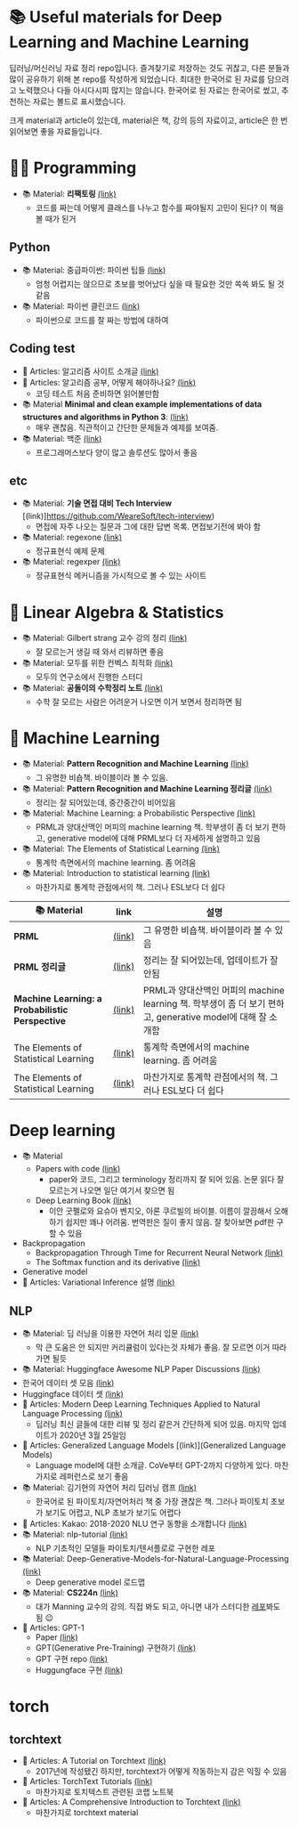 # 📚 Useful materials for Deep Learning and Machine Learning

딥러닝/머신러닝 자료 정리 repo입니다. 즐겨찾기로 저장하는 것도 귀찮고, 다른 분들과 많이 공유하기 위해 본 repo를 작성하게 되었습니다. 최대한 한국어로 된 자료를 담으려고 노력했으나 다들 아시다시피 많지는 않습니다. 한국어로 된 자료는 한국어로 썼고, 추천하는 자료는 볼드로 표시했습니다.

크게 material과 article이 있는데, material은 책, 강의 등의 자료이고, article은 한 번 읽어보면 좋을 자료들입니다.

# 👨‍💻 Programming
- 📚 Material: **리팩토링** [(link)](http://www.yes24.com/Product/Goods/267290)
    - 코드를 짜는데 어떻게 클래스를 나누고 함수를 짜야될지 고민이 된다? 이 책을 볼 때가 된거

## Python
- 📚 Material: 중급파이썬: 파이썬 팁들 [(link)](https://ddanggle.gitbooks.io/interpy-kr/content/)
    - 엄청 어렵지는 않으므로 초보를 벗어났다 싶을 때 필요한 것만 쏙쏙 봐도 될 것 같음
- 📚 Material: 파이썬 클린코드 [(link)](http://www.yes24.com/Product/Goods/69064790)
    - 파이썬으로 코드를 잘 짜는 방법에 대하여

## Coding test

- 📑 Articles: 알고리즘 사이트 소개글 [(link)](https://ledgku.tistory.com/40)
- 📑 Articles: 알고리즘 공부, 어떻게 해야하나요? [(link)](https://baactree.tistory.com/52)
    - 코딩 테스트 처음 준비하면 읽어볼만함
- 📚 Material **Minimal and clean example implementations of data structures and algorithms in Python 3**: [(link)](https://github.com/keon/algorithms)
    - 매우 괜찮음. 직관적이고 간단한 문제들과 예제를 보여줌.
- 📚 Material: 백준 [(link)](https://www.acmicpc.net/)
    - 프로그래머스보다 양이 많고 솔루션도 많아서 좋음


## etc
- 📚 Material: **기술 면접 대비 Tech Interview** [(link)]https://github.com/WeareSoft/tech-interview)
    - 면접에 자주 나오는 질문과 그에 대한 답변 목록. 면접보기전에 봐야 함
- 📚 Material: regexone [(link)](https://regexone.com/)
    - 정규표현식 예제 문제
- 📚 Material: regexper [(link)](https://regexper.com/#%5C.)
    - 정규표현식 메커니즘을 가시적으로 볼 수 있는 사이트

# 🧮 Linear Algebra & Statistics
- 📚 Material: Gilbert strang 교수 강의 정리 [(link)](https://twlab.tistory.com/17)
    - 잘 모르는거 생길 때 와서 리뷰하면 좋음
- 📚 Material: 모두를 위한 컨벡스 최적화 [(link)](https://wikidocs.net/17202)
    - 모두의 연구소에서 진행한 스터디
- 📚 Material: **공돌이의 수학정리 노트** [(link)](https://angeloyeo.github.io/)
    - 수학 잘 모르는 사람은 어려운거 나오면 이거 보면서 정리하면 됨

# 📗 Machine Learning
- 📚 Material: **Pattern Recognition and Machine Learning** [(link)](http://users.isr.ist.utl.pt/~wurmd/Livros/school/Bishop%20-%20Pattern%20Recognition%20And%20Machine%20Learning%20-%20Springer%20%202006.pdf)
    - 그 유명한 비숍책. 바이블이라 볼 수 있음.
- 📚 Material: **Pattern Recognition and Machine Learning 정리글** [(link)](http://norman3.github.io/prml/?fbclid=IwAR2Rv0O_LG67Oa3rzJ9KnguRs9LiXuSYdfCSu60DzG0qxlpX6I4w61sHack)
    - 정리는 잘 되어있는데, 중간중간이 비어있음
- 📚 Material: Machine Learning: a Probabilistic Perspective [(link)](https://www.cs.ubc.ca/~murphyk/MLbook/)
    - PRML과 양대산맥인 머피의 machine learning 책. 학부생이 좀 더 보기 편하고, generative model에 대해 PRML보다 더 자세하게 설명하고 있음
- 📚 Material: The Elements of Statistical Learning [(link)](https://web.stanford.edu/~hastie/Papers/ESLII.pdf)
    - 통계학 측면에서의 machine learning. 좀 어려움
- 📚 Material: Introduction to statistical learning [(link)](https://faculty.marshall.usc.edu/gareth-james/ISL/ISLR%20Seventh%20Printing.pdf)
    - 마찬가지로 통계학 관점에서의 책. 그러나 ESL보다 더 쉽다

| 📚 Material | link | 설명 |
| --- | --- | --- |
| **PRML** | [(link)](http://users.isr.ist.utl.pt/~wurmd/Livros/school/Bishop%20-%20Pattern%20Recognition%20And%20Machine%20Learning%20-%20Springer%20%202006.pdf) | 그 유명한 비숍책. 바이블이라 볼 수 있음 |
| **PRML 정리글** | [(link)](http://users.isr.ist.utl.pt/~wurmd/Livros/school/Bishop%20-%20Pattern%20Recognition%20And%20Machine%20Learning%20-%20Springer%20%202006.pdf) | 정리는 잘 되어있는데, 업데이트가 잘 안됨 |
| **Machine Learning: a Probabilistic Perspective** | [(link)](http://users.isr.ist.utl.pt/~wurmd/Livros/school/Bishop%20-%20Pattern%20Recognition%20And%20Machine%20Learning%20-%20Springer%20%202006.pdf) | PRML과 양대산맥인 머피의 machine learning 책. 학부생이 좀 더 보기 편하고, generative model에 대해 잘 소개함 |
| The Elements of Statistical Learning | [(link)](http://users.isr.ist.utl.pt/~wurmd/Livros/school/Bishop%20-%20Pattern%20Recognition%20And%20Machine%20Learning%20-%20Springer%20%202006.pdf) | 통계학 측면에서의 machine learning. 좀 어려움 |
| The Elements of Statistical Learning | [(link)](http://users.isr.ist.utl.pt/~wurmd/Livros/school/Bishop%20-%20Pattern%20Recognition%20And%20Machine%20Learning%20-%20Springer%20%202006.pdf) | 마찬가지로 통계학 관점에서의 책. 그러나 ESL보다 더 쉽다 |

# Deep learning
- 📚 Material
    - Papers with code [(link)](https://paperswithcode.com/method)
        - paper와 코드, 그리고 terminology 정리까지 잘 되어 있음. 논문 읽다 잘 모르는거 나오면 일단 여기서 찾으면 됨
    - Deep Learning Book [(link)](https://www.deeplearningbook.org/)
        - 이안 굿펠로와 요슈아 벤지오, 아론 쿠르빌의 바이블. 이름이 깔끔해서 오해하기 쉽지만 꽤나 어려움. 번역판은 질이 좋지 않음. 잘 찾아보면 pdf판 구할 수 있음
- Backpropagation
    - Backpropagation Through Time for Recurrent Neural Network [(link)](https://mmuratarat.github.io/2019-02-07/bptt-of-rnn)
    - The Softmax function and its derivative [(link)](https://eli.thegreenplace.net/2016/the-softmax-function-and-its-derivative/)
- Generative model
- 📑 Articles: Variational Inference 설명 [(link)](https://hyeongminlee.github.io/post/bnn003_vi/)


## NLP
- 📚 Material: 딥 러닝을 이용한 자연어 처리 입문 [(link)](https://wikidocs.net/book/2155)
    - 막 큰 도움은 안 되지만 커리큘럼이 있다는것 자체가 좋음. 잘 모르면 이거 따라가면 될듯
- 📚 Material: Huggingface Awesome NLP Paper Discussions [(link)](https://github.com/huggingface/awesome-papers)
- 한국어 데이터 셋 모음 [(link)](https://github.com/songys/AwesomeKorean_Data)
- Huggingface 데이터 셋 [(link)](https://huggingface.co/nlp/viewer/?dataset=snli)
- 📑 Articles: Modern Deep Learning Techniques Applied to Natural Language Processing [(link)](https://nlpoverview.com/)
    - 딥러닝 최신 글들에 대한 리뷰 및 정리 같은거 간단하게 되어 있음. 마지막 업데이트가 2020년 3월 25일임
- 📑 Articles: Generalized Language Models [(link)](Generalized Language Models)
    - Language model에 대한 소개글. CoVe부터 GPT-2까지 다양하게 있다. 마찬가지로 레퍼런스로 보기 좋음
- 📚 Material: 김기현의 자연어 처리 딥러닝 캠프 [(link)](https://github.com/kh-kim/nlp_with_pytorch_examples)
    - 한국어로 된 파이토치/자연어처리 책 중 가장 괜찮은 책. 그러나 파이토치 초보가 보기도 어렵고, NLP 초보가 보기도 어렵다
- 📑 Articles: Kakao: 2018-2020 NLU 연구 동향을 소개합니다 [(link)](https://kakaobrain.com/blog/118)
- 📚 Material: nlp-tutorial [(link)](https://github.com/graykode/nlp-tutorial/blob/master/README.md)
    - NLP 기초적인 모델들 파이토치/텐서플로로 구현한 레포
- 📚 Material: Deep-Generative-Models-for-Natural-Language-Processing [(link)](https://github.com/FranxYao/Deep-Generative-Models-for-Natural-Language-Processing#Textbooks-and-Phd-Thesis)
    - Deep generative model 로드맵
- 📚 Material: **CS224n** [(link)](https://web.stanford.edu/class/cs224n/)
    - 대가 Manning 교수의 강의. 직접 봐도 되고, 아니면 내가 스터디한 [레포](https://github.com/InhyeokYoo/CS224N)봐도 됨 😉
- 📑 Articles: GPT-1
    - Paper [(link)](https://s3-us-west-2.amazonaws.com/openai-assets/research-covers/language-unsupervised/language_understanding_paper.pdf)
    - GPT(Generative Pre-Training) 구현하기 [(link)](https://paul-hyun.github.io/gpt-01/)
    - GPT 구현 repo [(link)](https://github.com/lyeoni/gpt-pytorch)
    - Huggungface 구현 [(link)](https://github.com/huggingface/pytorch-openai-transformer-lm/blob/master/model_pytorch.py)

# torch

## torchtext
- 📑 Articles: A Tutorial on Torchtext [(link)](http://anie.me/On-Torchtext/)
    - 2017년에 작성됐긴 하지만, torchtext가 어떻게 작동하는지 감은 익힐 수 있음
- 📑 Articles: TorchText Tutorials [(link)](https://github.com/simonjisu/pytorch_tutorials/blob/master/00_Basic_Utils/01_TorchText.ipynb)
    - 마찬가지로 토치텍스트 관련된 코랩 노트북
- 📑 Articles: A Comprehensive Introduction to Torchtext [(link)](https://mlexplained.com/2018/02/08/a-comprehensive-tutorial-to-torchtext/)
    - 마찬가지로 torchtext material